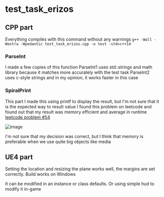 # test_task_erizos

## CPP part
Everything compiles with this command without any warnings
`g++ -Wall -Wextra -Wpedantic test_task_erizos.cpp -o test -std=c++14`

### ParseInt
I made a few copies of this function 
ParseInt1 uses std::strings and math library because it matches more accurately with the test task
ParseInt2 uses c-style strings and in my opinion, it works faster in this case


### SpiralPrint
This part I made this using printf to display the result, but I'm not sure that it is the expected way to result value
I found this problem on leetcode and found out that my result was memory efficient and average in runtime
[leetcode problem #54](https://leetcode.com/problems/spiral-matrix/submissions/1261214845)

![image](https://github.com/arrannis1800/test_task_erizos/assets/52630886/4c6da6a5-4e48-4782-9d23-b8dab96bf8c7)

I'm not sure that my decision was correct, but I think that memory is preferable when we use quite big objects like media


## UE4 part

Setting the location and resizing the plane works well, the margins are set correctly. Build works on Windows 

It can be modified in an instance or class defaults. Or using simple hud to modify it in-game
